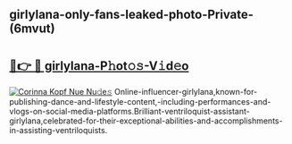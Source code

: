 ## girlylana-only-fans​-leaked-photo​-Private-(6mvut)


# <h2><a href="https://mediaupload.pro?title=girlylana&ref=git">🔗👉 🔴 girlylana-P𝚑ot𝚘𝚜-V𝚒d𝚎o</a></h2>

[![Corinna Kopf Nue Nu𝚍e𝚜](https://i.imgur.com/0qMVB7G.gif)](https://mediaupload.pro?title=girlylana&ref=git)
Online-influencer-girlylana,known-for-publishing-dance-and-lifestyle-content,-including-performances-and-vlogs-on-social-media-platforms.Brilliant-ventriloquist-assistant-girlylana,celebrated-for-their-exceptional-abilities-and-accomplishments-in-assisting-ventriloquists.  